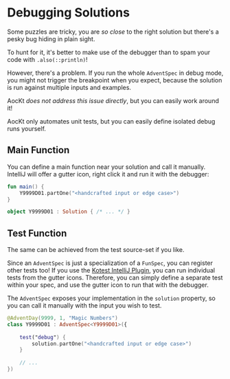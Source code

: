 # Debugging Solutions

Some puzzles are tricky, you are _so close_ to the right solution but there's a pesky bug hiding in plain sight.

To hunt for it, it's better to make use of the debugger than to spam your code with `.also(::println)`!

However, there's a problem.
If you run the whole `AdventSpec` in debug mode, you might not trigger the breakpoint when you expect, because the
solution is run against multiple inputs and examples.

AocKt _does not address this issue directly_, but you can easily work around it!

<link-summary rel="summary"/>
<tldr id="summary">
    AocKt only automates unit tests, but you can easily define isolated debug runs yourself.
</tldr>

## Main Function

You can define a main function near your solution and call it manually.
IntelliJ will offer a gutter icon, right click it and run it with the debugger:

```kotlin
fun main() {
    Y9999D01.partOne("<handcrafted input or edge case>")  
} 

object Y9999D01 : Solution { /* ... */ }
```

## Test Function

The same can be achieved from the test source-set if you like.

Since an `AdventSpec` is just a specialization of a `FunSpec`, you can register other tests too!
If you use the [Kotest IntelliJ Plugin](https://kotest.io/docs/intellij/intellij-plugin.html), you can run individual
tests from the gutter icons.
Therefore, you can simply define a separate test within your spec, and use the gutter icon to run that with the debugger.

The `AdventSpec` exposes your implementation in the `solution` property, so you can call it manually with the input
you wish to test.

```kotlin
@AdventDay(9999, 1, "Magic Numbers")
class Y9999D01 : AdventSpec<Y9999D01>({
    
    test("debug") {
        solution.partOne("<handcrafted input or edge case>")
    }
    
    // ...
})
```